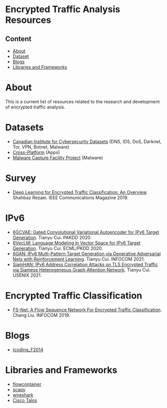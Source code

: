 # Encrypted Traffic Analysis Resources

## Content
- [About](#about)
- [Dataset](#datasets)
- [Blogs](#blogs)
- [Libraries and Frameworks](#libraries-and-frameworks)

# About
This is a current list of resources related to the research and development of encrypted traffic analysis.

# Datasets
* [Canadian Institute for Cybersecurity Datasets](https://www.unb.ca/cic/datasets/) (DNS, IDS, DoS, Darknet, Tor, VPN, Botnet, Malware)
* [Cross-Platform](https://recon.meddle.mobi/cross-market.html) (Apps)
* [Malware Capture Facility Project](https://www.stratosphereips.org/datasets-overview) (Malware)

# Survey
* [Deep Learning for Encrypted Traffic Classification: An Overview](https://ieeexplore.ieee.org/document/8713803/). Shahbaz Rezaei. IEEE Communications Magazine 2019.

# IPv6
* [6GCVAE: Gated Convolutional Variational Autoencoder for IPv6 Target Generation](https://link.springer.com/chapter/10.1007%2F978-3-030-47426-3_47). Tianyu Cui. PAKDD 2020.
* [6VecLM: Language Modeling in Vector Space for IPv6 Target Generation](https://link.springer.com/chapter/10.1007%2F978-3-030-67667-4_12). Tianyu Cui. ECML/PKDD 2020.
* [6GAN: IPv6 Multi-Pattern Target Generation via Generative Adversarial Nets with Reinforcement Learning](https://ieeexplore.ieee.org/document/9488912). Tianyu Cui. INFOCOM 2021.
* [SiamHAN: IPv6 Address Correlation Attacks on TLS Encrypted Traffic via Siamese Heterogeneous Graph Attention Network](https://www.usenix.org/conference/usenixsecurity21/presentation/cui). Tianyu Cui. USENIX 2021.

# Encrypted Traffic Classification
* [FS-Net: A Flow Sequence Network For Encrypted Traffic Classification](https://ieeexplore.ieee.org/document/8737507). Chang Liu. INFOCOM 2019.

# Blogs
* [Icoding_F2014](https://blog.csdn.net/jmh1996)

# Libraries and Frameworks
* [flowcontainer](https://github.com/jmhIcoding/flowcontainer)
* [scapy](https://scapy.net/)
* [wireshark](https://www.wireshark.org/)
* [Cisco Talos](https://talosintelligence.com/software)
